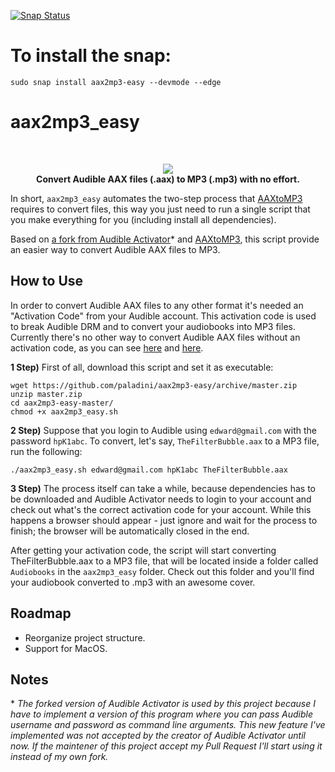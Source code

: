 
[![Snap Status](https://build.snapcraft.io/badge/kz6fittycent/aax2mp3-easy.svg)](https://build.snapcraft.io/user/kz6fittycent/aax2mp3-easy)

# To install the snap:
```
sudo snap install aax2mp3-easy --devmode --edge
```

# aax2mp3_easy
<br/>
<p align="center">
  <img src="https://i.imgur.com/166yX8Z.jpg"/>
  <br/>
  <b>Convert Audible AAX files (.aax) to MP3 (.mp3) with no effort.</b>
</p>

In short, `aax2mp3_easy` automates the two-step process that [AAXtoMP3](https://github.com/KrumpetPirate/AAXtoMP3) requires to convert files, this way you just need to run a single script that you make everything for you (including install all dependencies).

Based on [a fork from Audible Activator](https://github.com/paladini/audible-activator/)\* and [AAXtoMP3](https://github.com/KrumpetPirate/AAXtoMP3), this script provide an easier way to convert Audible AAX files to MP3.

## How to Use

In order to convert Audible AAX files to any other format it's needed an "Activation Code" from your Audible account. This activation code is used to break Audible DRM and to convert your audiobooks into MP3 files. Currently there's no other way to convert Audible AAX files without an activation code, as you can see [here](https://apple.stackexchange.com/questions/222917/how-do-i-use-ffmpeg-to-convert-audible-files) and [here](https://ffmpeg.org/ffmpeg-all.html#Audible-AAX).

**1 Step)** First of all, download this script and set it as executable:

```
wget https://github.com/paladini/aax2mp3-easy/archive/master.zip
unzip master.zip
cd aax2mp3-easy-master/
chmod +x aax2mp3_easy.sh
```

**2 Step)** Suppose that you login to Audible using `edward@gmail.com` with the password `hpK1abc`. To convert, let's say, `TheFilterBubble.aax` to a MP3 file, run the following:

```
./aax2mp3_easy.sh edward@gmail.com hpK1abc TheFilterBubble.aax
```

**3 Step)** The process itself can take a while, because dependencies has to be downloaded and Audible Activator needs to login to your account and check out what's the correct activation code for your account. While this happens a browser should appear - just ignore and wait for the process to finish; the browser will be automatically closed in the end.

After getting your activation code, the script will start converting TheFilterBubble.aax to a MP3 file, that will be located inside a folder called `Audiobooks` in the `aax2mp3_easy` folder. Check out this folder and you'll find your audiobook converted to .mp3 with an awesome cover. 


## Roadmap

- Reorganize project structure.
- Support for MacOS.

## Notes
\* *The forked version of Audible Activator is used by this project because I have to implement a version of this program where you can pass Audible username and password as command line arguments. This new feature I've implemented was not accepted by the creator of Audible Activator until now. If the maintener of this project accept my Pull Request I'll start using it instead of my own fork.*
